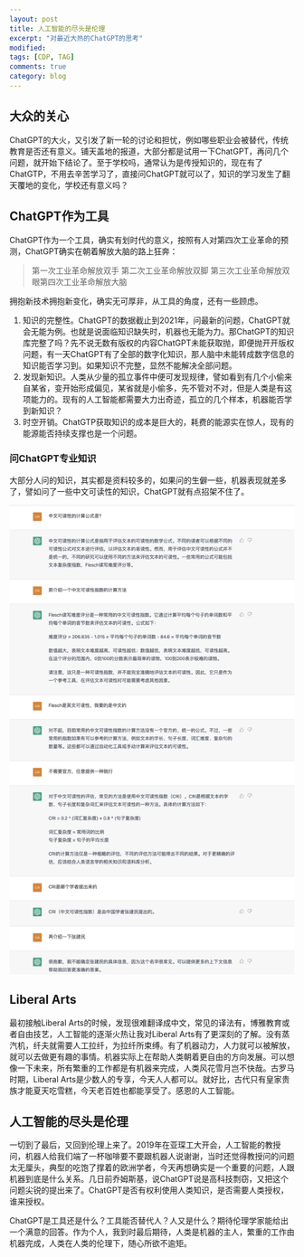 ```yaml
---
layout: post
title: 人工智能的尽头是伦理
excerpt: "对最近大热的ChatGPT的思考"
modified: 
tags: [CDP, TAG]
comments: true
category: blog
---
```




## 大众的关心

ChatGPT的大火，又引发了新一轮的讨论和担忧，例如哪些职业会被替代，传统教育是否还有意义。铺天盖地的报道，大部分都是试用一下ChatGPT，再问几个问题，就开始下结论了。至于学校吗，通常认为是传授知识的，现在有了ChatGTP，不用去辛苦学习了，直接问ChatGPT就可以了，知识的学习发生了翻天覆地的变化，学校还有意义吗？



## ChatGPT作为工具

ChatGPT作为一个工具，确实有划时代的意义，按照有人对第四次工业革命的预测，ChatGPT确实在朝着解放大脑的路上狂奔：



> 第一次工业革命解放双手
> ​第二次工业革命解放双脚
> ​第三次工业革命解放双眼
> ​第四次工业革命解放大脑 



拥抱新技术拥抱新变化，确实无可厚非，从工具的角度，还有一些顾虑。

1. 知识的完整性。ChatGPT的数据截止到2021年，问最新的问题，ChatGPT就会无能为例。也就是说面临知识缺失时，机器也无能为力。那ChatGPT的知识库完整了吗？先不说无数有版权的内容ChatGPT未能获取抛，即便抛开开版权问题，有一天ChatGPT有了全部的数字化知识，那人脑中未能转成数字信息的知识能否学习到。如果知识不完整，显然不能解决全部问题。
1. 发现新知识。人类从少量的孤立事件中便可发现规律，譬如看到有几个小偷来自某省，变开始形成偏见，某省就是小偷多，先不管对不对，但是人类是有这项能力的。现有的人工智能都需要大力出奇迹，孤立的几个样本，机器能否学到新知识？
1. 时空开销。ChatGTP获取知识的成本是巨大的，耗费的能源实在惊人，现有的能源能否持续支撑也是一个问题。



### 问ChatGPT专业知识

大部分人问的知识，其实都是资料较多的，如果问的生僻一些，机器表现就差多了，譬如问了一些中文可读性的知识，ChatGPT就有点招架不住了。



![跟ChatGPT聊中文可读性](/assets/blog-images/202302/Chinese-Readability.jpg)



## Liberal Arts

最初接触Liberal Arts的时候，发现很难翻译成中文，常见的译法有，博雅教育或者自由技艺，人工智能的逐渐火热让我对Liberal Arts有了更深刻的了解。没有蒸汽机，纤夫就需要人工拉纤，为拉纤所束缚。有了机器动力，人力就可以被解放，就可以去做更有趣的事情。机器实际上在帮助人类朝着更自由的方向发展。可以想像一下未来，所有繁重的工作都是有机器来完成，人类风花雪月岂不快哉。古罗马时期，Liberal Arts是少数人的专享，今天人人都可以。就好比，古代只有皇家贵族才能夏天吃雪糕，今天老百姓也都能享受了。感恩的人工智能。



## 人工智能的尽头是伦理

一切到了最后，又回到伦理上来了。2019年在亚琛工大开会，人工智能的教授问，机器人给我们端了一杯咖啡要不要跟机器人说谢谢，当时还觉得教授问的问题太无厘头，典型的吃饱了撑着的欧洲学者，今天再想确实是一个重要的问题，人跟机器到底是什么关系。几日前乔姆斯基，说ChatGPT说是高科技剽窃，又把这个问题尖锐的提出来了。ChatGPT是否有权利使用人类知识，是否需要人类授权，谁来授权。

ChatGPT是工具还是什么？工具能否替代人？人又是什么？期待伦理学家能给出一个满意的回答。作为个人，我到时最后期待，人类是机器的主人，繁重的工作由机器完成，人类在人类的伦理下，随心所欲不逾矩。
